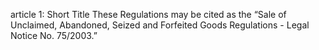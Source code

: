 article 1: Short Title
These Regulations may be cited as the “Sale of Unclaimed, Abandoned, Seized and Forfeited Goods Regulations - Legal Notice No. 75&#x2F;2003.” 
<ul>
</ul>